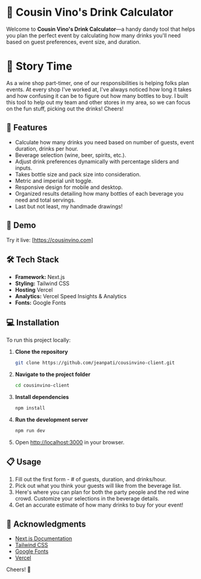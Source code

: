# 🍷 Cousin Vino's Drink Calculator

Welcome to **Cousin Vino's Drink Calculator**—a handy dandy tool that helps you plan the perfect event by calculating how many drinks you'll need based on guest preferences, event size, and duration.

# 📖 Story Time

As a wine shop part-timer, one of our responsibilities is helping folks plan events. At every shop I've worked at, I've always noticed how long it takes and how confusing it can be to figure out how many bottles to buy. I built this tool to help out my team and other stores in my area, so we can focus on the fun stuff, picking out the drinks! Cheers!

## 🎯 Features

- Calculate how many drinks you need based on number of guests, event duration, drinks per hour.
- Beverage selection (wine, beer, spirits, etc.).
- Adjust drink preferences dynamically with percentage sliders and inputs.
- Takes bottle size and pack size into consideration.
- Metric and imperial unit toggle.
- Responsive design for mobile and desktop.
- Organized results detailing how many bottles of each beverage you need and total servings.
- Last but not least, my handmade drawings!

## 🚀 Demo
Try it live: [https://cousinvino.com]

## 🛠️ Tech Stack

- **Framework:** Next.js
- **Styling:** Tailwind CSS
- **Hosting** Vercel
- **Analytics:** Vercel Speed Insights & Analytics
- **Fonts:** Google Fonts

## 💻 Installation

To run this project locally:

1. **Clone the repository**
   ```bash
   git clone https://github.com/jeanpati/cousinvino-client.git
   ```

2. **Navigate to the project folder**
   ```bash
   cd cousinvino-client
   ```

3. **Install dependencies**
   ```bash
   npm install
   ```

4. **Run the development server**
   ```bash
   npm run dev
   ```

5. Open [http://localhost:3000](http://localhost:3000) in your browser.

## 📋 Usage

1. Fill out the first form - # of guests, duration, and drinks/hour.
2. Pick out what you think your guests will like from the beverage list.
3. Here's where you can plan for both the party people and the red wine crowd. Customize your selections in the beverage details.
5. Get an accurate estimate of how many drinks to buy for your event!

## 🙏 Acknowledgments

- [Next.js Documentation](https://nextjs.org/docs)
- [Tailwind CSS](https://tailwindcss.com/)
- [Google Fonts](https://fonts.google.com/)
- [Vercel](https://vercel.com/)

Cheers! 🍾
